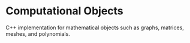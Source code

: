 # Computational Objects
C++ implementation for mathematical objects such as graphs, matrices, meshes, and polynomials.
